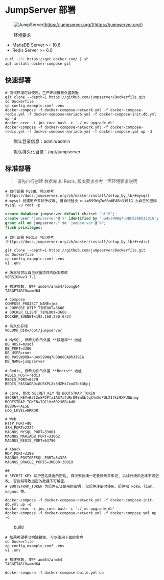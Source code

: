 # JumpServer 部署

　　​![JumpServer](https://camo.githubusercontent.com/146dbe1ac7d35fcf717691084de90943eff26c411b6047473b1d5e05df1e914b/68747470733a2f2f646f776e6c6f61642e6a756d707365727665722e6f72672f696d616765732f6a756d707365727665722d6c6f676f2e737667)[https://jumpserver.org/](https://jumpserver.org/)

　　环境要求

* MariaDB Server >= 10.6
* Redis Server >= 6.0

```bash
curl -sSL https://get.docker.com/ | sh
apt install docker-compose git
```

## 快速部署

```shell
# 测试环境可以使用，生产环境推荐外置数据
git clone --depth=1 https://github.com/jumpserver/Dockerfile.git
cd Dockerfile
cp config_example.conf .env
docker-compose -f docker-compose-network.yml -f docker-compose-redis.yml -f docker-compose-mariadb.yml -f docker-compose-init-db.yml up -d
docker exec -i jms_core bash -c './jms upgrade_db'
docker-compose -f docker-compose-network.yml -f docker-compose-redis.yml -f docker-compose-mariadb.yml -f docker-compose.yml up -d
```

　　默认登录信息：admin/admin

　　默认持久化目录：/opt/jumpserver

## 标准部署

> 请先自行创建 数据库 和 Redis, 版本要求参考上面环境要求说明

```shell
# 自行部署 MySQL 可以参考 (https://docs.jumpserver.org/zh/master/install/setup_by_lb/#mysql)
# mysql 创建用户并赋予权限, 请自行替换 nu4x599Wq7u0Bn8EABh3J91G 为自己的密码
mysql -u root -p
```

```sql
create database jumpserver default charset 'utf8';
create user 'jumpserver'@'%' identified by 'nu4x599Wq7u0Bn8EABh3J91G';
grant all on jumpserver.* to 'jumpserver'@'%';
flush privileges;
```

```shell
# 自行部署 Redis 可以参考 (https://docs.jumpserver.org/zh/master/install/setup_by_lb/#redis)
```

```shell
git clone --depth=1 https://github.com/jumpserver/Dockerfile.git
cd Dockerfile
cp config_example.conf .env
vi .env
```

```viml
# 版本号可以自己根据项目的版本修改
VERSION=v3.7.1

# 构建参数, 支持 amd64/arm64/loong64
TARGETARCH=amd64

# Compose
COMPOSE_PROJECT_NAME=jms
# COMPOSE_HTTP_TIMEOUT=3600
# DOCKER_CLIENT_TIMEOUT=3600
DOCKER_SUBNET=192.168.250.0/24

# 持久化存储
VOLUME_DIR=/opt/jumpserver

# MySQL, 修改为你的外置 **数据库** 地址
DB_HOST=mysql
DB_PORT=3306
DB_USER=root
DB_PASSWORD=nu4x599Wq7u0Bn8EABh3J91G
DB_NAME=jumpserver

# Redis, 修改为你的外置 **Redis** 地址
REDIS_HOST=redis
REDIS_PORT=6379
REDIS_PASSWORD=8URXPL2x3HZMi7xoGTdk3Upj

# Core, 修改 SECRET_KEY 和 BOOTSTRAP_TOKEN
SECRET_KEY=B3f2w8P2PfxIAS7s4URrD9YmSbtqX4vXdPUL217kL9XPUOWrmy
BOOTSTRAP_TOKEN=7Q11Vz6R2J6BLAdO
DEBUG=FALSE
LOG_LEVEL=ERROR

# Web
HTTP_PORT=80
SSH_PORT=2222
MAGNUS_MYSQL_PORT=33061
MAGNUS_MARIADB_PORT=33062
MAGNUS_REDIS_PORT=63790

# Xpack
RDP_PORT=3389
MAGNUS_POSTGRESQL_PORT=54320
MAGNUS_ORACLE_PORTS=30000-30010

##
# SECRET_KEY 保护签名数据的密匙, 首次安装请一定要修改并牢记, 后续升级和迁移不可更改, 否则将导致加密的数据不可解密。
# BOOTSTRAP_TOKEN 为组件认证使用的密钥, 仅组件注册时使用。组件指 koko、lion、magnus 等。
```

```shell
docker-compose -f docker-compose-network.yml -f docker-compose-init-db.yml up -d
docker exec -i jms_core bash -c './jms upgrade_db'
docker-compose -f docker-compose-network.yml -f docker-compose.yml up -d
```

　　build

```shell
# 如果希望手动构建镜像, 可以使用下面的命令
cd Dockerfile
cp config_example.conf .env
vi .env
```

```viml
# 构建参数, 支持 amd64/arm64
TARGETARCH=amd64
```

```shell
docker-compose -f docker-compose-build.yml up
```

　　‍
